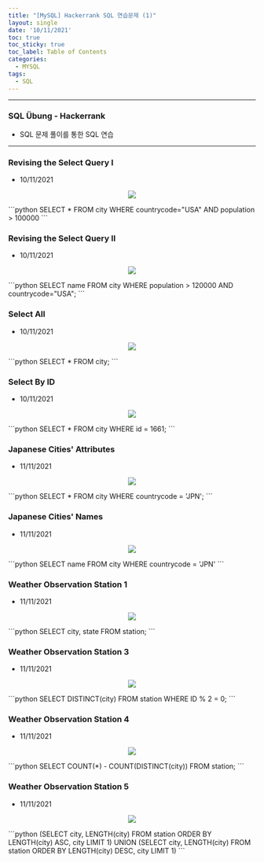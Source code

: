 ```yaml
---
title: "[MySQL] Hackerrank SQL 연습문제 (1)"
layout: single
date: '10/11/2021'
toc: true
toc_sticky: true
toc_label: Table of Contents
categories:
  - MYSQL
tags:
  - SQL
---
```


---
### SQL Übung - Hackerrank
* SQL 문제 풀이를 통한 SQL 연습

---

### Revising the Select Query I
* 10/11/2021
<p align="center">
    <img src="/img/data_engineering/sql/hackerrank_sql1.png" align="center">
</p>
```python
SELECT *
FROM city
WHERE countrycode="USA"
AND population > 100000
```

### Revising the Select Query II
* 10/11/2021
<p align="center">
    <img src="/img/data_engineering/sql/hackerrank_sql2.png" align="center">
</p>
```python
SELECT name
FROM city
WHERE population > 120000
AND countrycode="USA";
```

### Select All
* 10/11/2021
<p align="center">
    <img src="/img/data_engineering/sql/hackerrank_sql3.png" align="center">
</p>
```python
SELECT *
FROM city;
```

### Select By ID
* 10/11/2021
<p align="center">
    <img src="/img/data_engineering/sql/hackerrank_sql4.png" align="center">
</p>
```python
SELECT *
FROM city
WHERE id = 1661;
```

### Japanese Cities' Attributes
* 11/11/2021
<p align="center">
    <img src="/img/data_engineering/sql/hackerrank_sql5.png" align="center">
</p>
```python
SELECT *
FROM city
WHERE countrycode = 'JPN';
```

### Japanese Cities' Names
* 11/11/2021
<p align="center">
    <img src="/img/data_engineering/sql/hackerrank_sql6.png" align="center">
</p>
```python
SELECT name
FROM city
WHERE countrycode = 'JPN'
```



### Weather Observation Station 1
* 11/11/2021
<p align="center">
    <img src="/img/data_engineering/sql/hackerrank_sql7.png" align="center">
</p>
```python
SELECT city, state
FROM station;
```

### Weather Observation Station 3
* 11/11/2021
<p align="center">
    <img src="/img/data_engineering/sql/hackerrank_sql8.png" align="center">
</p>
```python
SELECT DISTINCT(city)
FROM station
WHERE ID % 2 = 0;
```

### Weather Observation Station 4
* 11/11/2021
<p align="center">
    <img src="/img/data_engineering/sql/hackerrank_sql9.png" align="center">
</p>
```python
SELECT COUNT(*) - COUNT(DISTINCT(city))
FROM station;
```

### Weather Observation Station 5
* 11/11/2021
<p align="center">
    <img src="/img/data_engineering/sql/hackerrank_sql10.png" align="center">
</p>
```python
(SELECT city, LENGTH(city)
FROM station
ORDER BY LENGTH(city) ASC, city
LIMIT 1)
UNION
(SELECT city, LENGTH(city)
FROM station
ORDER BY LENGTH(city) DESC, city
LIMIT 1)
```
